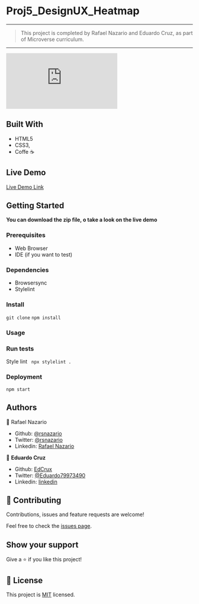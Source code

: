 # Proj5_DesignUX_Heatmap

---

> This project is completed by Rafael Nazario and Eduardo Cruz, as part of Microverse curriculum.  

---

![alt text](https://rawcdn.githack.com/rsnazario/Proj5_DesignUX_Heatmap/a56c01c740fae44b9621561b3d17519540d1cf59/index.html) 


## Built With

- HTML5
- CSS3,
- Coffe ☕

## Live Demo

[Live Demo Link](https://rawcdn.githack.com/rsnazario/Proj5_DesignUX_Heatmap/a56c01c740fae44b9621561b3d17519540d1cf59/index.html)

## Getting Started

**You can download the zip file, o take a look on the live demo**

### Prerequisites
- Web Browser
- IDE (if you want to test)

### Dependencies

- Browsersync
- Stylelint

### Install

`git clone` `npm install`

### Usage

### Run tests
Style lint
` npx stylelint .`
### Deployment

`npm start`

## Authors

:bust_in_silhouette: Rafael Nazario
  - Github: [@rsnazario](https://github.com/rsnazario)
  - Twitter: [@rsnazario](https://twitter.com/rsnazario)
  - Linkedin: [Rafael Nazario](https://www.linkedin.com/in/rafael-nazario-692b8293/)


👤 **Eduardo Cruz**

- Github: [EdCrux](https://github.com/EdCrux)
- Twitter: [@Eduardo79973490](https://twitter.com/twitterhandle)
- Linkedin: [linkedin](www.linkedin.com/in/edcrux)

## 🤝 Contributing

Contributions, issues and feature requests are welcome!

Feel free to check the [issues page](issues/).

## Show your support

Give a ⭐️ if you like this project!

## 📝 License

This project is [MIT](lic.url) licensed.

